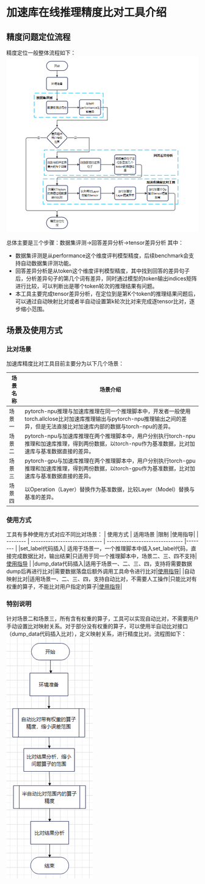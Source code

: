 # 加速库在线推理精度比对工具介绍

## 精度问题定位流程
精度定位一般整体流程如下：
![精度定位流程图](./LocationProgress.png)

总体主要是三个步骤：数据集评测->回答差异分析->tensor差异分析
其中：
- 数据集评测是从performance这个维度评判模型精度，后续benchmark会支持自动数据集评测功能。
- 回答差异分析是从token这个维度评判模型精度，其中找到回答的差异句子后，分析差异句子的第几个词有差异，同时通过模型的token输出indices矩阵进行比较，可以判断出是哪个token轮次的推理结果有问题。
- 本工具主要完成tensor差异分析，在定位到是第K个token的推理结果问题后，可以通过自动映射比对或者半自动设置第k轮次比对来完成逐tensor比对，逐步缩小范围。

## 场景及使用方式
### 比对场景
加速库精度比对工具目前主要分为以下几个场景：

| 场景名称 | 场景介绍                                                     |
| -------- | ------------------------------------------------------------ |
| 场景一   | pytorch-npu推理与加速库推理在同一个推理脚本中，开发者一般使用torch.allclose比对加速库推理输出与pytorch-npu推理输出之间的差异，但是无法直接比对加速库内部的数据与torch-npu的差异。 | 
| 场景二   | pytorch-npu与加速库推理在两个推理脚本中，用户分别执行torch-npu推理和加速库推理，得到两份数据，以torch-npu作为基准数据，比对加速库与基准数据直接的差异。 |
| 场景三   | pytorch-gpu与加速库推理在两个推理脚本中，用户分别执行torch-gpu推理和加速库推理，得到两份数据，以torch-gpu作为基准数据，比对加速库与基准数据直接的差异。 |
| 场景四   | 以Operation（Layer）替换作为基准数据，比较Layer（Model）替换与基准的差异。 |

### 使用方式
工具有多种使用方式对应不同比对场景：
| 使用方式 | 适用场景              |限制                         |使用指导|
| -------- | ----------------------------- | ------------------------------- |-------- |
|set_label代码插入| 适用于场景一，一个推理脚本中插入set_label代码，直接完成数据比对，输出结果|只适用于同一个推理脚本中，场景二、三、四不支持|[使用指导](../11_pta_acl_cmp/basic_usage.md) |
|dump_data代码插入|适用于场景一、二、三、四，支持将需要数据dump后再进行比对|需要数据落盘后额外调用工具命令进行比对|[使用指导](../13_dump_and_compare/README.md)|
|自动映射比对|适用场景一、二、三、四，支持自动比对，不需要人工操作|只能比对有权重的算子，不能比对用户指定的算子|[使用指导](../12_pta_acl_cmp_weight_map/README.md)|

### 特别说明
针对场景二和场景三，所有含有权重的算子，工具可以实现自动比对，不需要用户手动设置比对映射关系。对于部分没有权重的算子，可以使用半自动比对接口（dump_data代码插入比对），定义映射关系，进行精度比对。流程图如下：
![场景2和场景3流程图](./场景2和场景3流程图.png)


